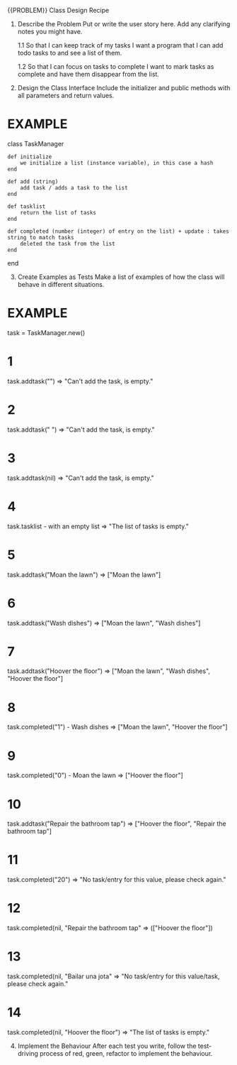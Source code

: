 {{PROBLEM}} Class Design Recipe
1. Describe the Problem
Put or write the user story here. Add any clarifying notes you might have.

    1.1 So that I can keep track of my tasks
    I want a program that I can add todo tasks to and see a list of them.

    1.2 So that I can focus on tasks to complete
    I want to mark tasks as complete and have them disappear from the list.

2. Design the Class Interface
Include the initializer and public methods with all parameters and return values.

# EXAMPLE

class TaskManager

    def initialize
        we initialize a list (instance variable), in this case a hash
    end

    def add (string)
        add task / adds a task to the list
    end

    def tasklist
        return the list of tasks
    end
    
    def completed (number (integer) of entry on the list) + update : takes string to match tasks
        deleted the task from the list
    end

end

3. Create Examples as Tests
Make a list of examples of how the class will behave in different situations.

# EXAMPLE

task = TaskManager.new()

# 1
task.addtask("") => "Can't add the task, is empty."

# 2
task.addtask(" ") => "Can't add the task, is empty."

# 3
task.addtask(nil) => "Can't add the task, is empty."

# 4
task.tasklist - with an empty list => "The list of tasks is empty."

# 5
task.addtask("Moan the lawn") => ["Moan the lawn"]

# 6
task.addtask("Wash dishes") => ["Moan the lawn", "Wash dishes"]

# 7
task.addtask("Hoover the floor") => ["Moan the lawn", "Wash dishes", "Hoover the floor"]

# 8
task.completed("1") - Wash dishes => ["Moan the lawn", "Hoover the floor"]

# 9
task.completed("0") - Moan the lawn => ["Hoover the floor"]

# 10
task.addtask("Repair the bathroom tap") => ["Hoover the floor", "Repair the bathroom tap"]

# 11
task.completed("20") => "No task/entry for this value, please check again."

# 12
task.completed(nil, "Repair the bathroom tap" => (["Hoover the floor"])

# 13
task.completed(nil, "Bailar una jota" => "No task/entry for this value/task, please check again."

# 14
task.completed(nil, "Hoover the floor") => "The list of tasks is empty."

4. Implement the Behaviour
After each test you write, follow the test-driving process of red, green, refactor to implement the behaviour.
